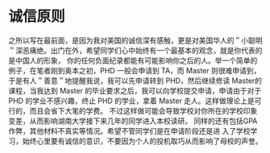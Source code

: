 # 诚信原则

&#x20;   之所以写在最前面，是因为我对美国的诚信深有感触，更是对美国华人的＂小聪明＂深恶痛绝。出门在外，希望同学们心中始终有一个最基本的观念，就是你代表的是中国人的形象， 你的任何负面纪录都能有可能影响你之后的人。举一个简单的例子，在笔者刚到奥本之初，PHD 一般会申请到 TA，而 Master 则很难申请到， 于是有人＂善意＂地提醒我说，我可以先申请转到 PHD，然后继续修读 Master的课程，当我达到 Master 的毕业要求之后，我可以向学校提交申请，申请由于对于 PHD 的学业不感兴趣，终止 PHD 的学业，拿着 Master 走人。这样做理论上是可行的，而且会省下大笔的学费。 不过这样做可能会导致学校对你所在的学校印象变差，从而影响湖南大学接下来几年的同学进入本校读研。 同样的还有包括GPA作弊，其他材料不真实等情况。希望不管同学们是在申请阶段还是进 入了学校学习，始终心里要有诚信的意识，不要因为个人的投机取巧从而影响了母校的声誉。
